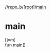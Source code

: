 //[repo_b](../../index.md)/[[root]](index.md)/[main](main.md)

# main

[jvm]\
fun [main](main.md)()
